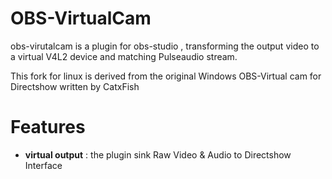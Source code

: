 # OBS-VirtualCam
obs-virutalcam is a plugin for obs-studio , transforming the output video to a virtual V4L2 device and matching Pulseaudio stream.

This fork for linux is derived from the original Windows OBS-Virtual cam for Directshow written by CatxFish


# Features
* **virtual output** : the plugin sink Raw Video & Audio to Directshow Interface
